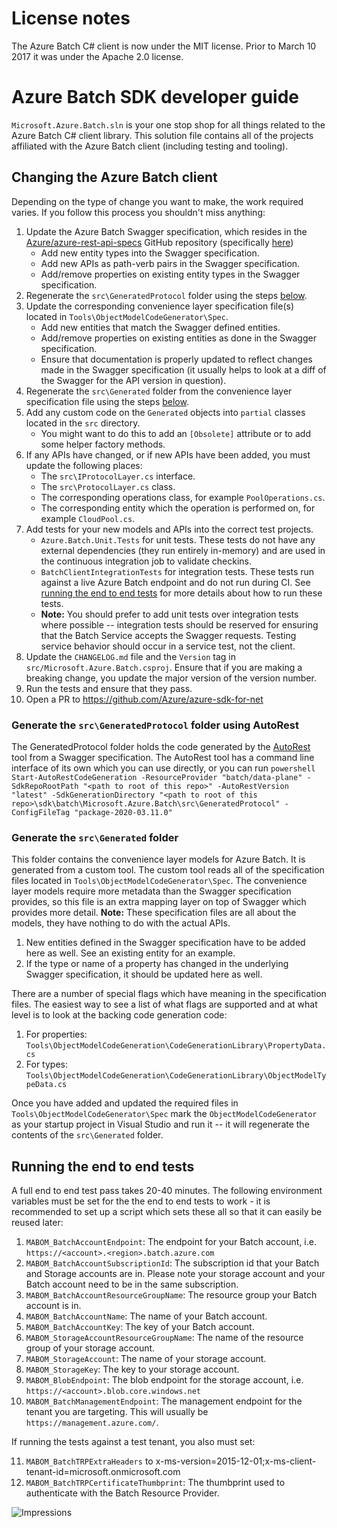 # License notes
The Azure Batch C# client is now under the MIT license. Prior to March 10 2017 it was under the Apache 2.0 license.

# Azure Batch SDK developer guide
`Microsoft.Azure.Batch.sln` is your one stop shop for all things related to the Azure Batch C# client library. This solution file contains all of the projects affiliated with the Azure Batch client (including testing and tooling).

## Changing the Azure Batch client
Depending on the type of change you want to make, the work required varies. If you follow this process you shouldn't miss anything:

1. Update the Azure Batch Swagger specification, which resides in the [Azure/azure-rest-api-specs](https://github.com/Azure/azure-rest-api-specs) GitHub repository (specifically [here](https://github.com/Azure/azure-rest-api-specs/tree/master/specification/batch/data-plane))
    * Add new entity types into the Swagger specification.
    * Add new APIs as path-verb pairs in the Swagger specification.
    * Add/remove properties on existing entity types in the Swagger specification.
2. Regenerate the `src\GeneratedProtocol` folder using the steps [below](#generate-the-srcgeneratedprotocol-folder-using-autorest).
3. Update the corresponding convenience layer specification file(s) located in `Tools\ObjectModelCodeGenerator\Spec`.
    * Add new entities that match the Swagger defined entities.
    * Add/remove properties on existing entities as done in the Swagger specification.
    * Ensure that documentation is properly updated to reflect changes made in the Swagger specification (it usually helps to look at a diff of the Swagger for the API version in question).
4. Regenerate the `src\Generated` folder from the convenience layer specification file using the steps [below](#generate-the-srcgenerated-folder).
5. Add any custom code on the `Generated` objects into `partial` classes located in the `src` directory.
    * You might want to do this to add an `[Obsolete]` attribute or to add some helper factory methods.
6. If any APIs have changed, or if new APIs have been added, you must update the following places:
    * The `src\IProtocolLayer.cs` interface.
    * The `src\ProtocolLayer.cs` class.  
    * The corresponding operations class, for example `PoolOperations.cs`.
    * The corresponding entity which the operation is performed on, for example `CloudPool.cs`. 
7. Add tests for your new models and APIs into the correct test projects.
    * `Azure.Batch.Unit.Tests` for unit tests. These tests do not have any external dependencies (they run entirely in-memory) and are used in the continuous integration job to validate checkins. 
    * `BatchClientIntegrationTests` for integration tests. These tests run against a live Azure Batch endpoint and do not run during CI. See [running the end to end tests](#running-the-end-to-end-tests) for more details about how to run these tests.
    * **Note:** You should prefer to add unit tests over integration tests where possible -- integration tests should be reserved for ensuring that the Batch Service accepts the Swagger requests. Testing service behavior should occur in a service test, not the client.
8. Update the `CHANGELOG.md` file and the `Version` tag in `src/Microsoft.Azure.Batch.csproj`. Ensure that if you are making a breaking change, you update the major version of the version number.
9. Run the tests and ensure that they pass.
10. Open a PR to https://github.com/Azure/azure-sdk-for-net

### Generate the `src\GeneratedProtocol` folder using AutoRest
The GeneratedProtocol folder holds the code generated by the [AutoRest](https://github.com/Azure/autorest) tool from a Swagger specification. The AutoRest tool has a command line interface of its own which you can use directly, or you can run `powershell Start-AutoRestCodeGeneration -ResourceProvider "batch/data-plane" -SdkRepoRootPath "<path to root of this repo>" -AutoRestVersion "latest" -SdkGenerationDirectory "<path to root of this repo>\sdk\batch\Microsoft.Azure.Batch\src\GeneratedProtocol" -ConfigFileTag "package-2020-03.11.0"`

### Generate the `src\Generated` folder
This folder contains the convenience layer models for Azure Batch. It is generated from a custom tool. The custom tool reads all of the specification files located in `Tools\ObjectModelCodeGenerator\Spec`. The convenience layer models require more metadata than the Swagger specification provides, so this file is an extra mapping layer on top of Swagger which provides more detail. **Note:** These specification files are all about the models, they have nothing to do with the actual APIs.

1. New entities defined in the Swagger specification have to be added here as well. See an existing entity for an example.
2. If the type or name of a property has changed in the underlying Swagger specification, it should be updated here as well.

There are a number of special flags which have meaning in the specification files. The easiest way to see a list of what flags are supported and at what level is to look at the backing code generation code:

1. For properties: `Tools\ObjectModelCodeGeneration\CodeGenerationLibrary\PropertyData.cs` 
2. For types: `Tools\ObjectModelCodeGeneration\CodeGenerationLibrary\ObjectModelTypeData.cs`
 
Once you have added and updated the required files in `Tools\ObjectModelCodeGenerator\Spec` mark the `ObjectModelCodeGenerator` as your startup project in Visual Studio and run it -- it will regenerate the contents of the `src\Generated` folder.

## Running the end to end tests
A full end to end test pass takes 20-40 minutes.
The following environment variables must be set for the the end to end tests to work - it is recommended to set up a script which sets these all so that it can easily be reused later:

1. `MABOM_BatchAccountEndpoint`: The endpoint for your Batch account, i.e. `https://<account>.<region>.batch.azure.com`
2. `MABOM_BatchAccountSubscriptionId`: The subscription id that your Batch and Storage accounts are in. Please note your storage account and your Batch account need to be in the same subscription.
3. `MABOM_BatchAccountResourceGroupName`: The resource group your Batch account is in.
4. `MABOM_BatchAccountName`: The name of your Batch account.
5. `​MABOM_BatchAccountKey`: The key of your Batch account.
6. `MABOM_StorageAccountResourceGroupName`: The name of the resource group of your storage account.
7. `MABOM_StorageAccount`: The name of your storage account.
8. `MABOM_StorageKey`: The key to your storage account.
9. `MABOM_BlobEndpoint`: The blob endpoint for the storage account, i.e. `https://<account>.blob.core.windows.net`
10. `MABOM_BatchManagementEndpoint`: The management endpoint for the tenant you are targeting. This will usually be `https://management.azure.com/`.

If running the tests against a test tenant, you also must set:

11. `MABOM_BatchTRPExtraHeaders` to x-ms-version=2015-12-01;x-ms-client-tenant-id=microsoft.onmicrosoft.com
12. `MABOM_BatchTRPCertificateThumbprint`: The thumbprint used to authenticate with the Batch Resource Provider.

![Impressions](https://azure-sdk-impressions.azurewebsites.net/api/impressions/azure-sdk-for-net%2Fsdk%2Fbatch%2FMicrosoft.Azure.Batch%2FREADME.png)